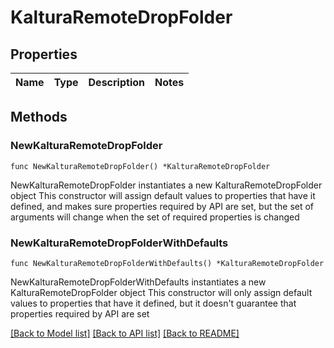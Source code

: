 # KalturaRemoteDropFolder

## Properties

Name | Type | Description | Notes
------------ | ------------- | ------------- | -------------

## Methods

### NewKalturaRemoteDropFolder

`func NewKalturaRemoteDropFolder() *KalturaRemoteDropFolder`

NewKalturaRemoteDropFolder instantiates a new KalturaRemoteDropFolder object
This constructor will assign default values to properties that have it defined,
and makes sure properties required by API are set, but the set of arguments
will change when the set of required properties is changed

### NewKalturaRemoteDropFolderWithDefaults

`func NewKalturaRemoteDropFolderWithDefaults() *KalturaRemoteDropFolder`

NewKalturaRemoteDropFolderWithDefaults instantiates a new KalturaRemoteDropFolder object
This constructor will only assign default values to properties that have it defined,
but it doesn't guarantee that properties required by API are set


[[Back to Model list]](../README.md#documentation-for-models) [[Back to API list]](../README.md#documentation-for-api-endpoints) [[Back to README]](../README.md)



